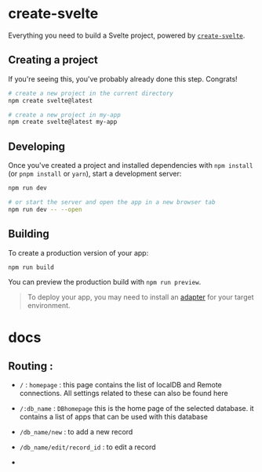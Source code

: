 # create-svelte

Everything you need to build a Svelte project, powered by [`create-svelte`](https://github.com/sveltejs/kit/tree/main/packages/create-svelte).

## Creating a project

If you're seeing this, you've probably already done this step. Congrats!

```bash
# create a new project in the current directory
npm create svelte@latest

# create a new project in my-app
npm create svelte@latest my-app
```

## Developing

Once you've created a project and installed dependencies with `npm install` (or `pnpm install` or `yarn`), start a development server:

```bash
npm run dev

# or start the server and open the app in a new browser tab
npm run dev -- --open
```

## Building

To create a production version of your app:

```bash
npm run build
```

You can preview the production build with `npm run preview`.

> To deploy your app, you may need to install an [adapter](https://kit.svelte.dev/docs/adapters) for your target environment.


# docs

## Routing :

- `/` : `homepage` : this page contains the list of localDB and  Remote connections. All settings related to these can also be found here
- `/:db_name` : `DBhomepage` this is the home page of the selected database. it contains a list of apps that can be used with this database

- `/db_name/new` : to add a new record 
- `/db_name/edit/record_id` : to edit a record 
- 